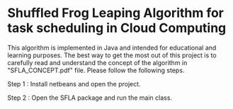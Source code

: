 # Shuffled Frog Leaping Algorithm for task scheduling in Cloud Computing
 
This algorithm is implemented in Java and intended for educational and learning purposes.
The best way to get the most out of this project is to carefully read and understand the concept of the algorithm in "SFLA_CONCEPT.pdf" file.
Please follow the following steps.

Step 1 : Install netbeans and open the project.

Step 2 : Open the SFLA package and run the main class.
